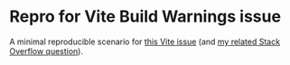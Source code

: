 # Repro for Vite Build Warnings issue

A minimal reproducible scenario for [this Vite issue](https://github.com/vitejs/vite/issues/10766) (and [my related Stack Overflow question](https://stackoverflow.com/q/75601350/419956)).
